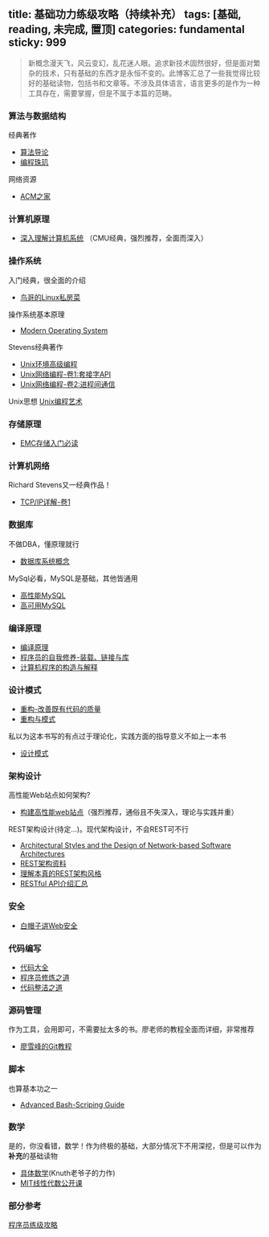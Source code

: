 title: 基础功力练级攻略（持续补充）
tags: [基础, reading, 未完成, 置顶]
categories: fundamental
sticky: 999
---


>新概念漫天飞，风云变幻，乱花迷人眼。追求新技术固然很好，但是面对繁杂的技术，只有基础的东西才是永恒不变的。此博客汇总了一些我觉得比较好的基础读物，包括书和文章等。不涉及具体语言，语言更多的是作为一种工具存在，需要掌握，但是不属于本篇的范畴。

<!--more-->

### 算法与数据结构
经典著作
- [算法导论](https://book.douban.com/subject/20432061/)
- [编程珠玑](https://book.douban.com/subject/3227098/)

网络资源
- [ACM之家](http://www.acmerblog.com/)


### 计算机原理
- [深入理解计算机系统](https://book.douban.com/subject/5333562/) （CMU经典，强烈推荐，全面而深入）

### 操作系统
入门经典，很全面的介绍
- [鸟哥的Linux私房菜](https://book.douban.com/subject/4889838/)

操作系统基本原理
- [Modern Operating System](http://book.douban.com/subject/3017583/)

Stevens经典著作
- [Unix环境高级编程](https://book.douban.com/subject/1788421/)
- [Unix网络编程-卷1:套接字API](https://book.douban.com/subject/4859464/)
- [Unix网络编程-卷2:进程间通信](https://book.douban.com/subject/4886882/)

Unix思想
[Unix编程艺术](https://book.douban.com/subject/5387401/)

### 存储原理
- [EMC存储入门必读](https://community.emc.com/thread/176852)

### 计算机网络
Richard Stevens又一经典作品！
- [TCP/IP详解-卷1](https://book.douban.com/subject/1088054/)

### 数据库
不做DBA，懂原理就行
- [数据库系统概念](http://book.douban.com/subject/10548379/)

MySql必看，MySQL是基础，其他皆通用
- [高性能MySQL](http://book.douban.com/subject/4241826/)
- [高可用MySQL](http://book.douban.com/subject/6847455/)

### 编译原理
- [编译原理](https://book.douban.com/subject/3296317/)
- [程序员的自我修养-装载、链接与库](https://read.douban.com/ebook/1637944/)
- [计算机程序的构造与解释](https://book.douban.com/subject/1148282/)

### 设计模式
- [重构-改善既有代码的质量](https://book.douban.com/subject/4262627/)
- [重构与模式](http://book.douban.com/subject/1917706/)

私以为这本书写的有点过于理论化，实践方面的指导意义不如上一本书
- [设计模式](https://book.douban.com/subject/1052241/)


### 架构设计
高性能Web站点如何架构?
- [构建高性能web站点](https://book.douban.com/subject/3924175/)（强烈推荐，通俗且不失深入，理论与实践并重）

REST架构设计(待定...)。现代架构设计，不会REST可不行
- [Architectural Styles and the Design of Network-based Software Architectures](https://mysql-udf-http.googlecode.com/files/REST_cn.pdf
)
- [REST架构资料](http://www.jianshu.com/p/ee8059f3e097)
- [理解本真的REST架构风格](http://www.infoq.com/cn/articles/understanding-restful-style)
- [RESTful API介绍汇总](http://paranoidq.github.io/2016/01/05/restful-api-resources-list/)

### 安全
- [白帽子讲Web安全](https://book.douban.com/subject/10546925/)

### 代码编写
- [代码大全](https://book.douban.com/subject/1477390/)
- [程序员修炼之道](https://book.douban.com/subject/5387402/)
- [代码整洁之道](http://book.douban.com/subject/4199741/)

### 源码管理
作为工具，会用即可，不需要扯太多的书。廖老师的教程全面而详细，非常推荐
- [廖雪峰的Git教程](http://www.liaoxuefeng.com/wiki/0013739516305929606dd18361248578c67b8067c8c017b000)

### 脚本
也算基本功之一
- [Advanced Bash-Scriping Guide](http://www.tldp.org/LDP/abs/html/)

### 数学
是的，你没看错，数学！作为终极的基础，大部分情况下不用深挖，但是可以作为**补充**的基础读物

- [具体数学](https://book.douban.com/subject/21323941/)(Knuth老爷子的力作)
- [MIT线性代数公开课](http://open.163.com/special/opencourse/daishu.html)


### 部分参考
[程序员练级攻略](http://www.360doc.com/content/13/0407/09/919053_276618745.shtml)


